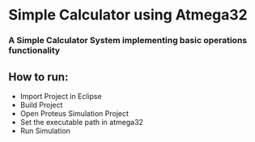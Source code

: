 # Simple Calculator using Atmega32
### A Simple Calculator System implementing basic operations functionality
## How to run:
- Import Project in Eclipse
- Build Project
- Open Proteus Simulation Project
- Set the executable path in atmega32
- Run Simulation
